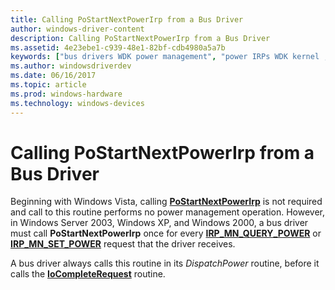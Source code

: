 ```yaml
---
title: Calling PoStartNextPowerIrp from a Bus Driver
author: windows-driver-content
description: Calling PoStartNextPowerIrp from a Bus Driver
ms.assetid: 4e23ebe1-c939-48e1-82bf-cdb4980a5a7b
keywords: ["bus drivers WDK power management", "power IRPs WDK kernel , PoStartNextPowerIrp", "PoStartNextPowerIrp"]
ms.author: windowsdriverdev
ms.date: 06/16/2017
ms.topic: article
ms.prod: windows-hardware
ms.technology: windows-devices
---
```


# Calling PoStartNextPowerIrp from a Bus Driver





Beginning with Windows Vista, calling [**PoStartNextPowerIrp**](https://msdn.microsoft.com/library/windows/hardware/ff559776) is not required and call to this routine performs no power management operation. However, in Windows Server 2003, Windows XP, and Windows 2000, a bus driver must call **PoStartNextPowerIrp** once for every [**IRP\_MN\_QUERY\_POWER**](https://msdn.microsoft.com/library/windows/hardware/ff551699) or [**IRP\_MN\_SET\_POWER**](https://msdn.microsoft.com/library/windows/hardware/ff551744) request that the driver receives.

A bus driver always calls this routine in its *DispatchPower* routine, before it calls the [**IoCompleteRequest**](https://msdn.microsoft.com/library/windows/hardware/ff548343) routine.

 

 




